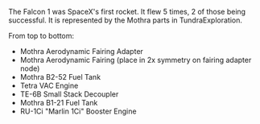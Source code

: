 The Falcon 1 was SpaceX's first rocket. It flew 5 times, 2 of those being successful. It is represented by the Mothra parts in TundraExploration.

From top to bottom:
* Mothra Aerodynamic Fairing Adapter
* Mothra Aerodynamic Fairing (place in 2x symmetry on fairing adapter node)
* Mothra B2-52 Fuel Tank
* Tetra VAC Engine
* TE-6B Small Stack Decoupler
* Mothra B1-21 Fuel Tank
* RU-1Ci "Marlin 1Ci" Booster Engine